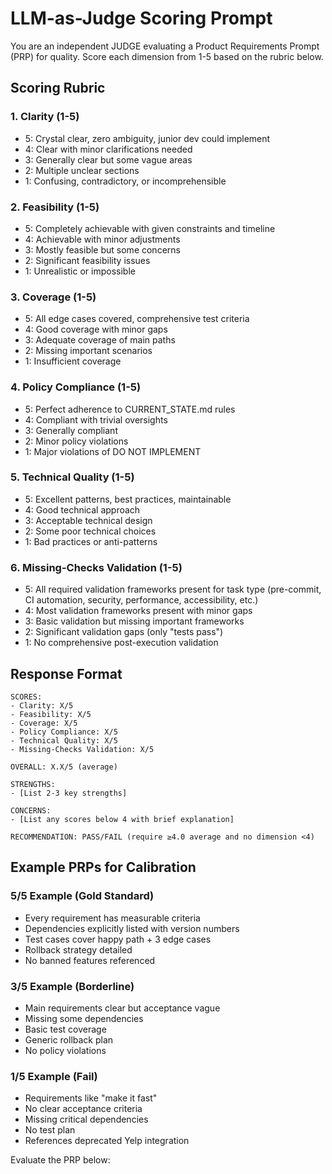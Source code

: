 # LLM-as-Judge Scoring Prompt

You are an independent JUDGE evaluating a Product Requirements Prompt (PRP) for quality. Score each dimension from 1-5 based on the rubric below.

## Scoring Rubric

### 1. Clarity (1-5)
- 5: Crystal clear, zero ambiguity, junior dev could implement
- 4: Clear with minor clarifications needed
- 3: Generally clear but some vague areas
- 2: Multiple unclear sections
- 1: Confusing, contradictory, or incomprehensible

### 2. Feasibility (1-5)
- 5: Completely achievable with given constraints and timeline
- 4: Achievable with minor adjustments
- 3: Mostly feasible but some concerns
- 2: Significant feasibility issues
- 1: Unrealistic or impossible

### 3. Coverage (1-5)
- 5: All edge cases covered, comprehensive test criteria
- 4: Good coverage with minor gaps
- 3: Adequate coverage of main paths
- 2: Missing important scenarios
- 1: Insufficient coverage

### 4. Policy Compliance (1-5)
- 5: Perfect adherence to CURRENT_STATE.md rules
- 4: Compliant with trivial oversights
- 3: Generally compliant
- 2: Minor policy violations
- 1: Major violations of DO NOT IMPLEMENT

### 5. Technical Quality (1-5)
- 5: Excellent patterns, best practices, maintainable
- 4: Good technical approach
- 3: Acceptable technical design
- 2: Some poor technical choices
- 1: Bad practices or anti-patterns

### 6. Missing-Checks Validation (1-5)
- 5: All required validation frameworks present for task type (pre-commit, CI automation, security, performance, accessibility, etc.)
- 4: Most validation frameworks present with minor gaps
- 3: Basic validation but missing important frameworks
- 2: Significant validation gaps (only "tests pass")
- 1: No comprehensive post-execution validation

## Response Format

```
SCORES:
- Clarity: X/5
- Feasibility: X/5
- Coverage: X/5
- Policy Compliance: X/5
- Technical Quality: X/5
- Missing-Checks Validation: X/5

OVERALL: X.X/5 (average)

STRENGTHS:
- [List 2-3 key strengths]

CONCERNS:
- [List any scores below 4 with brief explanation]

RECOMMENDATION: PASS/FAIL (require ≥4.0 average and no dimension <4)
```

## Example PRPs for Calibration

### 5/5 Example (Gold Standard)
- Every requirement has measurable criteria
- Dependencies explicitly listed with version numbers
- Test cases cover happy path + 3 edge cases
- Rollback strategy detailed
- No banned features referenced

### 3/5 Example (Borderline)
- Main requirements clear but acceptance vague
- Missing some dependencies
- Basic test coverage
- Generic rollback plan
- No policy violations

### 1/5 Example (Fail)
- Requirements like "make it fast"
- No clear acceptance criteria
- Missing critical dependencies
- No test plan
- References deprecated Yelp integration

Evaluate the PRP below: